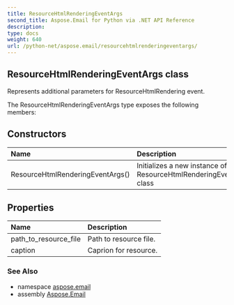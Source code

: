```yaml
---
title: ResourceHtmlRenderingEventArgs
second_title: Aspose.Email for Python via .NET API Reference
description: 
type: docs
weight: 640
url: /python-net/aspose.email/resourcehtmlrenderingeventargs/
---
```


## ResourceHtmlRenderingEventArgs class

Represents additional parameters for ResourceHtmlRendering event.

The ResourceHtmlRenderingEventArgs type exposes the following members:
## Constructors
| Name | Description |
| :- | :- |
|ResourceHtmlRenderingEventArgs()|Initializes a new instance of the ResourceHtmlRenderingEventArgs class|
## Properties
| Name | Description |
| :- | :- |
|path_to_resource_file|Path to resource file.|
|caption|Caprion for resource.|

### See Also

* namespace [aspose.email](/email/python-net/aspose.email/)
* assembly [Aspose.Email](/email/python-net/)

